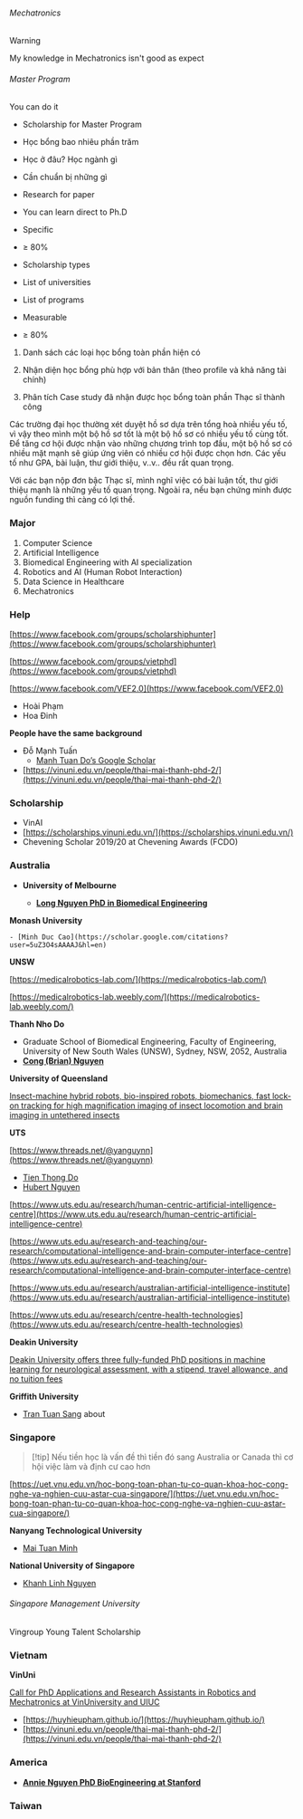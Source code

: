 ###### Mechatronics

> [!warning] 
> My knowledge in Mechatronics isn't good as expect

###### Master Program

You can do it

- Scholarship for Master Program
- Học bổng bao nhiêu phần trăm
- Học ở đâu? Học ngành gì
- Cần chuẩn bị những gì
- Research for paper

- You can learn direct to Ph.D

- Specific
    
- ≥ 80%
- Scholarship types
- List of universities
- List of programs
- Measurable
- ≥ 80%

1. Danh sách các loại học bổng toàn phần hiện có
    
2. Nhận diện học bổng phù hợp với bản thân (theo profile và khả năng tài chính)
    
3. Phân tích Case study đã nhận được học bổng toàn phần Thạc sĩ thành công
    

Các trường đại học thường xét duyệt hồ sơ dựa trên tổng hoà nhiều yếu tố, vì vậy theo mình một bộ hồ sơ tốt là một bộ hồ sơ có nhiều yếu tố cùng tốt. Để tăng cơ hội được nhận vào những chương trình top đầu, một bộ hồ sơ có nhiều mặt mạnh sẽ giúp ứng viên có nhiều cơ hội được chọn hơn. Các yếu tố như GPA, bài luận, thư giới thiệu, v..v.. đều rất quan trọng.

Với các bạn nộp đơn bậc Thạc sĩ, mình nghĩ việc có bài luận tốt, thư giới thiệu mạnh là những yếu tố quan trọng. Ngoài ra, nếu bạn chứng minh được nguồn funding thì càng có lợi thế.

### Major

1. Computer Science
2. Artificial Intelligence
3. Biomedical Engineering with AI specialization
4. Robotics and AI (Human Robot Interaction)
5. Data Science in Healthcare
6. Mechatronics

### Help

[https://www.facebook.com/groups/scholarshiphunter](https://www.facebook.com/groups/scholarshiphunter)

[https://www.facebook.com/groups/vietphd](https://www.facebook.com/groups/vietphd)

[https://www.facebook.com/VEF2.0](https://www.facebook.com/VEF2.0)

- Hoài Phạm
- Hoa Đinh

**People have the same background**

- Đỗ Mạnh Tuấn
    - [Manh Tuan Do’s Google Scholar](https://scholar.google.com/citations?user=0AdKxPkAAAAJ&hl=en&oi=sra)
- [https://vinuni.edu.vn/people/thai-mai-thanh-phd-2/](https://vinuni.edu.vn/people/thai-mai-thanh-phd-2/)

### Scholarship

- VinAI
- [https://scholarships.vinuni.edu.vn/](https://scholarships.vinuni.edu.vn/)
- Chevening Scholar 2019/20 at Chevening Awards (FCDO)

### Australia

- **University of Melbourne**
    
    - [**Long Nguyen PhD in Biomedical Engineering**](https://www.linkedin.com/in/longvhnguyen/)

**Monash University**
    
    - [Minh Duc Cao](https://scholar.google.com/citations?user=5uZ3O4sAAAAJ&hl=en)

**UNSW**
    
[https://medicalrobotics-lab.com/](https://medicalrobotics-lab.com/)

[https://medicalrobotics-lab.weebly.com/](https://medicalrobotics-lab.weebly.com/)

**Thanh Nho Do**

- Graduate School of Biomedical Engineering, Faculty of Engineering, University of New South Wales (UNSW), Sydney, NSW, 2052, Australia
- [**Cong (Brian) Nguyen**](https://www.linkedin.com/in/chicong-brian/)
    
**University of Queensland**
    
[Insect-machine hybrid robots, bio-inspired robots, biomechanics, fast lock-on tracking for high magnification imaging of insect locomotion and brain imaging in untethered insects](https://www.facebook.com/groups/14115377990/user/100000791280179/)
    
**UTS**
    
[https://www.threads.net/@yanguynn](https://www.threads.net/@yanguynn)

- [Tien Thong Do](https://www.facebook.com/groups/14115377990/user/100000406471894/)
- [Hubert Nguyen](https://www.facebook.com/groups/14115377990/user/100000104374361/)

[https://www.uts.edu.au/research/human-centric-artificial-intelligence-centre](https://www.uts.edu.au/research/human-centric-artificial-intelligence-centre)

[https://www.uts.edu.au/research-and-teaching/our-research/computational-intelligence-and-brain-computer-interface-centre](https://www.uts.edu.au/research-and-teaching/our-research/computational-intelligence-and-brain-computer-interface-centre)

[https://www.uts.edu.au/research/australian-artificial-intelligence-institute](https://www.uts.edu.au/research/australian-artificial-intelligence-institute)

[https://www.uts.edu.au/research/centre-health-technologies](https://www.uts.edu.au/research/centre-health-technologies)
    
**Deakin University**
    
[Deakin University offers three fully-funded PhD positions in machine learning for neurological assessment, with a stipend, travel allowance, and no tuition fees](https://www.facebook.com/groups/vietphd/posts/10160350539127991/)

**Griffith University**

- [Tran Tuan Sang](https://www.facebook.com/groups/14115377990/user/100003098084244/) about

### Singapore

> [!tip] Nếu tiền học là vấn đề thì tiền đó sang Australia or Canada thì cơ hội việc làm và định cư cao hơn

[https://uet.vnu.edu.vn/hoc-bong-toan-phan-tu-co-quan-khoa-hoc-cong-nghe-va-nghien-cuu-astar-cua-singapore/](https://uet.vnu.edu.vn/hoc-bong-toan-phan-tu-co-quan-khoa-hoc-cong-nghe-va-nghien-cuu-astar-cua-singapore/)

**Nanyang Technological University**
- [Mai Tuan Minh](https://www.facebook.com/groups/2069421729981874/user/100004008679751/)

**National University of Singapore**
- [Khanh Linh Nguyen](https://www.linkedin.com/in/linhnguyenkhanh/)

###### Singapore Management University

Vingroup Young Talent Scholarship

### Vietnam

**VinUni**

[Call for PhD Applications and Research Assistants in Robotics and Mechatronics at VinUniversity and UIUC](https://smarthealth.vinuni.edu.vn/?careers=call-for-phd-applications-and-research-assistants-in-robotics-and-mechatronics-at-vinuniversity-and-university-of-illinois-at-urbana-champaign-uiuc)

- [https://huyhieupham.github.io/](https://huyhieupham.github.io/)
- [https://vinuni.edu.vn/people/thai-mai-thanh-phd-2/](https://vinuni.edu.vn/people/thai-mai-thanh-phd-2/)

### America
- [**Annie Nguyen PhD BioEngineering at Stanford**](https://www.linkedin.com/in/nghinguyen295/)

### Taiwan